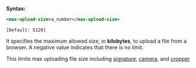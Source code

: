 **Syntax:**

```xml
<max-upload-size>a_number</max-upload-size>
```

`[Default: 5120]`

It specifies the maximum allowed size, in **kilobytes**, to upload a
file from a browser. A negative value indicates that there is no limit.

This limits max uploading file size including [ signature](ZK_component_reference/Input/Signature), [ camera](ZK_component_reference/Multimedia_and_Miscellaneous/Camera),
and [ cropper](ZK_component_reference/Multimedia_and_Miscellaneous/Cropper)

